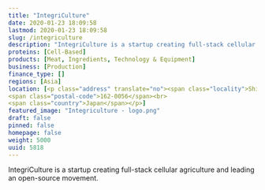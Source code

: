 ```yaml
---
title: "IntegriCulture"
date: 2020-01-23 18:09:58
lastmod: 2020-01-23 18:09:58
slug: /integriculture
description: "IntegriCulture is a startup creating full-stack cellular agriculture and leading an open-source movement."
proteins: [Cell-Based]
products: [Meat, Ingredients, Technology & Equipment]
business: [Production]
finance_type: []
regions: [Asia]
location: [<p class="address" translate="no"><span class="locality">Shinjuku City</span>,<br>
<span class="postal-code">162-0056</span><br>
<span class="country">Japan</span></p>]
featured_image: "Integriculture - logo.png"
draft: false
pinned: false
homepage: false
weight: 5000
uuid: 5818
---
```

<p>IntegriCulture is a startup creating full-stack cellular agriculture and leading an open-source movement.</p>
